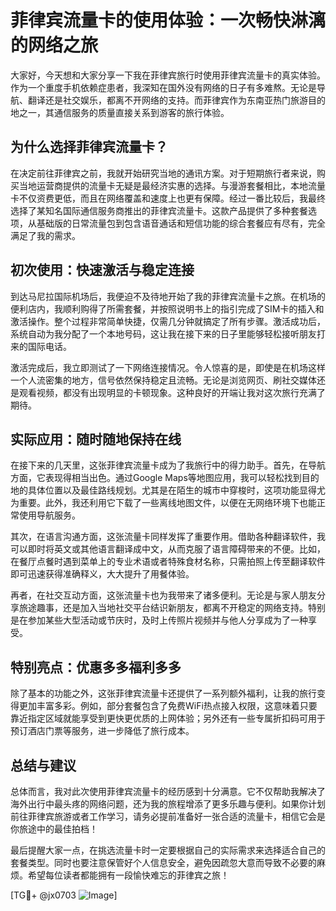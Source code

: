 # 菲律宾流量卡的使用体验：一次畅快淋漓的网络之旅

大家好，今天想和大家分享一下我在菲律宾旅行时使用菲律宾流量卡的真实体验。作为一个重度手机依赖症患者，我深知在国外没有网络的日子有多难熬。无论是导航、翻译还是社交娱乐，都离不开网络的支持。而菲律宾作为东南亚热门旅游目的地之一，其通信服务的质量直接关系到游客的旅行体验。

## 为什么选择菲律宾流量卡？

在决定前往菲律宾之前，我就开始研究当地的通讯方案。对于短期旅行者来说，购买当地运营商提供的流量卡无疑是最经济实惠的选择。与漫游套餐相比，本地流量卡不仅资费更低，而且在网络覆盖和速度上也更有保障。经过一番比较后，我最终选择了某知名国际通信服务商推出的菲律宾流量卡。这款产品提供了多种套餐选项，从基础版的日常流量包到包含语音通话和短信功能的综合套餐应有尽有，完全满足了我的需求。

## 初次使用：快速激活与稳定连接

到达马尼拉国际机场后，我便迫不及待地开始了我的菲律宾流量卡之旅。在机场的便利店内，我顺利购得了所需套餐，并按照说明书上的指引完成了SIM卡的插入和激活操作。整个过程非常简单快捷，仅需几分钟就搞定了所有步骤。激活成功后，系统自动为我分配了一个本地号码，这让我在接下来的日子里能够轻松接听朋友打来的国际电话。

激活完成后，我立即测试了一下网络连接情况。令人惊喜的是，即使是在机场这样一个人流密集的地方，信号依然保持稳定且流畅。无论是浏览网页、刷社交媒体还是观看视频，都没有出现明显的卡顿现象。这种良好的开端让我对这次旅行充满了期待。

## 实际应用：随时随地保持在线

在接下来的几天里，这张菲律宾流量卡成为了我旅行中的得力助手。首先，在导航方面，它表现得相当出色。通过Google Maps等地图应用，我可以轻松找到目的地的具体位置以及最佳路线规划。尤其是在陌生的城市中穿梭时，这项功能显得尤为重要。此外，我还利用它下载了一些离线地图文件，以便在无网络环境下也能正常使用导航服务。

其次，在语言沟通方面，这张流量卡同样发挥了重要作用。借助各种翻译软件，我可以即时将英文或其他语言翻译成中文，从而克服了语言障碍带来的不便。比如，在餐厅点餐时遇到菜单上的专业术语或者特殊食材名称，只需拍照上传至翻译软件即可迅速获得准确释义，大大提升了用餐体验。

再者，在社交互动方面，这张流量卡也为我带来了诸多便利。无论是与家人朋友分享旅途趣事，还是加入当地社交平台结识新朋友，都离不开稳定的网络支持。特别是在参加某些大型活动或节庆时，及时上传照片视频并与他人分享成为了一种享受。

## 特别亮点：优惠多多福利多多

除了基本的功能之外，这张菲律宾流量卡还提供了一系列额外福利，让我的旅行变得更加丰富多彩。例如，部分套餐包含了免费WiFi热点接入权限，这意味着只要靠近指定区域就能享受到更快更优质的上网体验；另外还有一些专属折扣码可用于预订酒店门票等服务，进一步降低了旅行成本。

## 总结与建议

总体而言，我对此次使用菲律宾流量卡的经历感到十分满意。它不仅帮助我解决了海外出行中最头疼的网络问题，还为我的旅程增添了更多乐趣与便利。如果你计划前往菲律宾旅游或者工作学习，请务必提前准备好一张合适的流量卡，相信它会是你旅途中的最佳拍档！

最后提醒大家一点，在挑选流量卡时一定要根据自己的实际需求来选择适合自己的套餐类型。同时也要注意保管好个人信息安全，避免因疏忽大意而导致不必要的麻烦。希望每位读者都能拥有一段愉快难忘的菲律宾之旅！

[TG💪+ @jx0703 ![Image](https://github.com/user-attachments/assets/dbca1d08-cadb-493c-b0ec-ad6f7a83f270)]